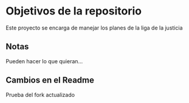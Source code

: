 # Objetivos de la repositorio

Este proyecto se encarga de manejar los planes de la liga de la justicia


## Notas
Pueden hacer lo que quieran...

## Cambios en el Readme
Prueba del fork actualizado
